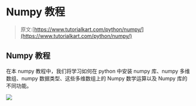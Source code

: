 # Numpy 教程

> 原文:[https://www.tutorialkart.com/python/numpy/](https://www.tutorialkart.com/python/numpy/)

## Numpy 教程

在本 numpy 教程中，我们将学习如何在 python 中安装 numpy 库、numpy 多维数组、numpy 数据类型、这些多维数组上的 Numpy 数学运算以及 Numpy 库的不同功能。

[![](../Images/925da31b32d6bc3827932f6c8afb11bb.png)](https://www.tutorialkart.com/)